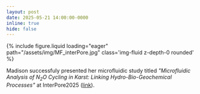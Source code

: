 ```yaml
---
layout: post
date: 2025-05-21 14:00:00-0000
inline: true
hide: false
---
```


<div class="news_image float-right">
    {% include figure.liquid loading="eager" path="/assets/img/MF_interPore.jpg" class='img-fluid z-depth-0 rounded' %}
</div>

Madison successfuly presented her microfluidic study titled *"Microfluidic Analysis of N<sub>2</sub>O Cycling in Karst: Linking Hydro-Bio-Geochemical Processes"* at InterPore2025 ([link](https://us06web.zoom.us/rec/play/7mA3lpf2MY3GzNNTqbYWbXzmtIVtGkuQHS2eBcy0zQWzgnEBKBG_3hC4P2XHVeb9V9vCos4PKlkY-Hjh.cXZkJc4LJFcBJAlz?eagerLoadZvaPages=&accessLevel=meeting&canPlayFromShare=true&from=share_recording_detail&continueMode=true&componentName=rec-play&originRequestUrl=)).


<!--
<div class="row mt-3 align-items-center justify-content-sm-center">
    <div class="col-sm-6 mt-3 mt-md-0">
        <img class="img-fluid rounded z-depth-1" src="{{ site.baseurl }}/assets/img/MF_interPore.jpg">
    </div>
</div>
-->
